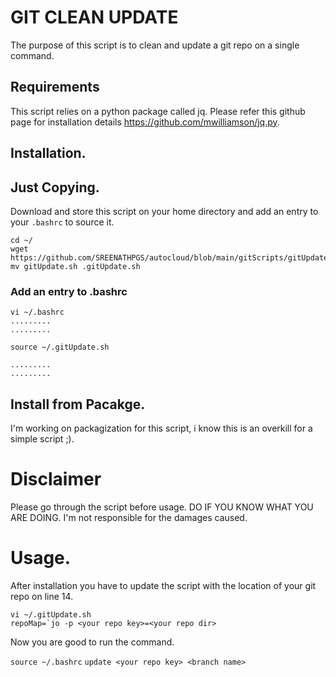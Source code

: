 # GIT CLEAN UPDATE
The purpose of this script is to clean and update a git repo on a single command.

## Requirements
This script relies on a python package called jq. Please refer this github page for installation details https://github.com/mwilliamson/jq.py.

## Installation.
## Just Copying.

Download and store this script on your home directory and add an entry to your ```.bashrc``` to source it.

```
cd ~/
wget https://github.com/SREENATHPGS/autocloud/blob/main/gitScripts/gitUpdate.sh
mv gitUpdate.sh .gitUpdate.sh
```
### Add an entry to .bashrc
```
vi ~/.bashrc
.........
.........

source ~/.gitUpdate.sh

.........
.........
```
## Install from Pacakge.
I'm working on packagization for this script, i know this is an overkill for a simple script ;).

# Disclaimer
Please go through the script before usage. DO IF YOU KNOW WHAT YOU ARE DOING. I'm not responsible for the damages caused.

# Usage.
After installation you have to update the script with the location of your git repo on line 14.

```
vi ~/.gitUpdate.sh 
repoMap=`jo -p <your repo key>=<your repo dir>
```
Now you are good to run the command.

```source ~/.bashrc```
```update <your repo key> <branch name>```
